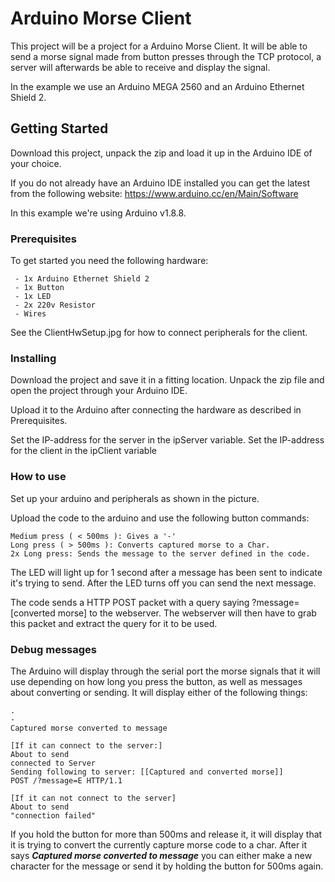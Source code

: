 # Arduino Morse Client

This project will be a project for a Arduino Morse Client.
It will be able to send a morse signal made from button presses through the TCP protocol,
a server will afterwards be able to receive and display the signal.


In the example we use an Arduino MEGA 2560 and an Arduino Ethernet Shield 2.

## Getting Started

Download this project, unpack the zip and load it up in the Arduino IDE of your choice.

If you do not already have an Arduino IDE installed you can get the latest from the following website:
https://www.arduino.cc/en/Main/Software

In this example we're using Arduino v1.8.8.

### Prerequisites

To get started you need the following hardware:

``` - 1x Arduino MEGA 2560(Or something like it).
 - 1x Arduino Ethernet Shield 2
 - 1x Button
 - 1x LED
 - 2x 220v Resistor
 - Wires
```

See the ClientHwSetup.jpg for how to connect peripherals for the client.

### Installing

Download the project and save it in a fitting location. Unpack the zip file and open the project through your Arduino IDE.

Upload it to the Arduino after connecting the hardware as described in Prerequisites.

Set the IP-address for the server in the ipServer variable.
Set the IP-address for the client in the ipClient variable

### How to use

Set up your arduino and peripherals as shown in the picture.

Upload the code to the arduino and use the following button commands:
```Quick press( < 150ms ): Gives a '.'
Medium press ( < 500ms ): Gives a '-'
Long press ( > 500ms ): Converts captured morse to a Char.
2x Long press: Sends the message to the server defined in the code.
```

The LED will light up for 1 second after a message has been sent to indicate it's trying to send.
After the LED turns off you can send the next message.

The code sends a HTTP POST packet with a query saying ?message=[converted morse] to the webserver.
The webserver will then have to grab this packet and extract the query for it to be used.

### Debug messages

The Arduino will display through the serial port the morse signals that it will use depending on how long you press the button, as well as messages about converting or sending.
It will display either of the following things:
```
.
-
Captured morse converted to message

[If it can connect to the server:]
About to send
connected to Server
Sending following to server: [[Captured and converted morse]]
POST /?message=E HTTP/1.1

[If it can not connect to the server]
About to send
"connection failed"
```

If you hold the button for more than 500ms and release it, it will display that it is trying to convert the currently capture morse code to a char.
After it says ***Captured morse converted to message*** you can either make a new character for the message or send it by holding the button for 500ms again.
